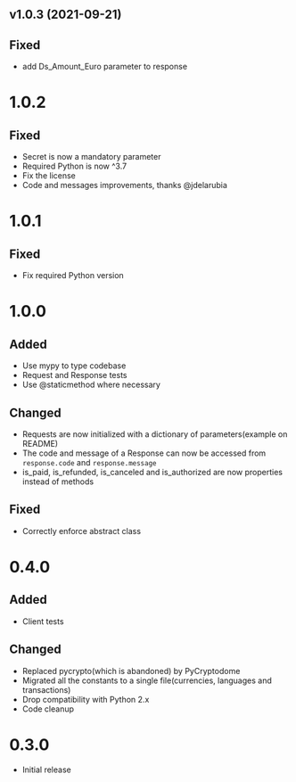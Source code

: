 <!--next-version-placeholder-->

## v1.0.3 (2021-09-21)

## Fixed

- add Ds_Amount_Euro parameter to response

# 1.0.2

## Fixed

- Secret is now a mandatory parameter
- Required Python is now ^3.7
- Fix the license
- Code and messages improvements, thanks @jdelarubia
  
# 1.0.1

## Fixed

- Fix required Python version

# 1.0.0

## Added

- Use mypy to type codebase
- Request and Response tests
- Use @staticmethod where necessary

## Changed

- Requests are now initialized with a dictionary of parameters(example on README)
- The code and message of a Response can now be accessed from `response.code` and `response.message`
- is_paid, is_refunded, is_canceled and is_authorized are now properties instead of methods

## Fixed

- Correctly enforce abstract class

# 0.4.0

## Added

- Client tests

## Changed

- Replaced pycrypto(which is abandoned) by PyCryptodome
- Migrated all the constants to a single file(currencies, languages and transactions)
- Drop compatibility with Python 2.x
- Code cleanup

# 0.3.0

- Initial release
